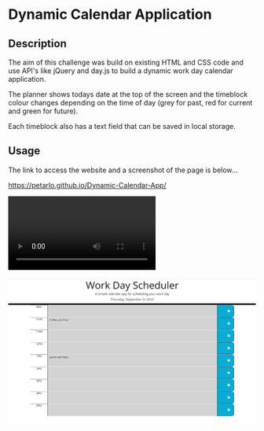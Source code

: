 # Dynamic Calendar Application

## Description

The aim of this challenge was build on existing HTML and CSS code and use API's like jQuery and day.js to build a dynamic work day calendar application.

The planner shows todays date at the top of the screen and the timeblock colour changes depending on the time of day (grey for past, red for current and green for future).

Each timeblock also has a text field that can be saved in local storage.

## Usage

The link to access the website and a screenshot of the page is below...

https://petarlo.github.io/Dynamic-Calendar-App/

![Video demonstration](./Assets/Images/Work%20Day%20Scheduler.mp4)

![Screenshot of application](./Assets/Images/Screenshot.png)

